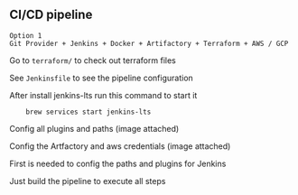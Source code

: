 ## CI/CD pipeline

```
Option 1 
Git Provider + Jenkins + Docker + Artifactory + Terraform + AWS / GCP
```

Go to `terraform/` to check out terraform files

See `Jenkinsfile` to see the pipeline configuration 

After install jenkins-lts run this command to start it

``` shell
    brew services start jenkins-lts
```

Config all plugins and paths (image attached)

Config the Artfactory and aws credentials (image attached)

First is needed to config the paths and plugins for Jenkins

Just build the pipeline to execute all steps
